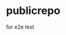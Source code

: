 # publicrepo
for e2e test








































































































































































































































































































































































































































































































































































































































































































































































































































































































































































































































































































































































































































































































































































































































































































































































































































































































































































































































































































































































































































































































































































































